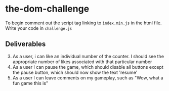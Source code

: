 # the-dom-challenge
To begin comment out the script tag linking to `index.min.js` in the html file.
Write your code in `challenge.js`

## Deliverables

<!-- 1. As a user, i should see the timer increment every second once the page has loaded
2. As a user, i can manually increment and decrement the counter as i like -->
3. As a user, i can like an individual number of the counter. I should see the appropriate number of likes associated with that particular number
4. As a user I can pause the game, which should disable all buttons except the pause button, which should now show the text 'resume'
5. As a user I can leave comments on my gameplay, such as "Wow, what a fun game this is"
